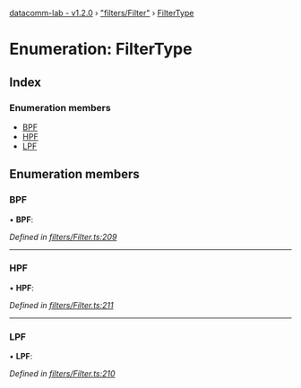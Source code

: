 [datacomm-lab - v1.2.0](../README.md) › ["filters/Filter"](../modules/_filters_filter_.md) › [FilterType](_filters_filter_.filtertype.md)

# Enumeration: FilterType

## Index

### Enumeration members

* [BPF](_filters_filter_.filtertype.md#bpf)
* [HPF](_filters_filter_.filtertype.md#hpf)
* [LPF](_filters_filter_.filtertype.md#lpf)

## Enumeration members

###  BPF

• **BPF**:

*Defined in [filters/Filter.ts:209](https://github.com/chidiwilliams/datacomm-lab/blob/dd30902/src/filters/Filter.ts#L209)*

___

###  HPF

• **HPF**:

*Defined in [filters/Filter.ts:211](https://github.com/chidiwilliams/datacomm-lab/blob/dd30902/src/filters/Filter.ts#L211)*

___

###  LPF

• **LPF**:

*Defined in [filters/Filter.ts:210](https://github.com/chidiwilliams/datacomm-lab/blob/dd30902/src/filters/Filter.ts#L210)*
